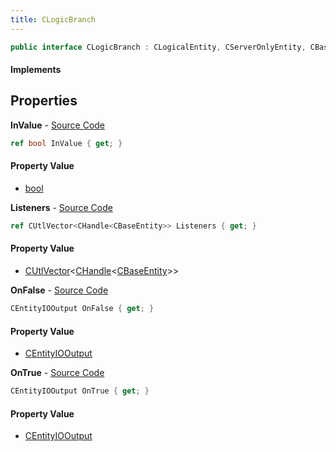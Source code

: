 ```yaml
---
title: CLogicBranch
---
```


```csharp
public interface CLogicBranch : CLogicalEntity, CServerOnlyEntity, CBaseEntity, CEntityInstance, ISchemaClass<CEntityInstance>, ISchemaClass<CBaseEntity>, ISchemaClass<CServerOnlyEntity>, ISchemaClass<CLogicalEntity>, ISchemaClass<CLogicBranch>, ISchemaField, ISchemaClass, INativeHandle
```

#### Implements

## Properties

**InValue** - [Source Code](https://github.com/swiftly-solution/swiftlys2/blob/master/managed/src/SwiftlyS2.Generated/Schemas/Interfaces/CLogicBranch.cs#L16)

```csharp
ref bool InValue { get; }
```

#### Property Value

- [bool](https://learn.microsoft.com/dotnet/api/system.boolean)

**Listeners** - [Source Code](https://github.com/swiftly-solution/swiftlys2/blob/master/managed/src/SwiftlyS2.Generated/Schemas/Interfaces/CLogicBranch.cs#L18)

```csharp
ref CUtlVector<CHandle<CBaseEntity>> Listeners { get; }
```

#### Property Value

- [CUtlVector](/docs/api/shared/natives/cutlvector-1)<[CHandle](/docs/api/shared/natives/chandle-1)<[CBaseEntity](/docs/api/shared/schemadefinitions/cbaseentity)>>

**OnFalse** - [Source Code](https://github.com/swiftly-solution/swiftlys2/blob/master/managed/src/SwiftlyS2.Generated/Schemas/Interfaces/CLogicBranch.cs#L22)

```csharp
CEntityIOOutput OnFalse { get; }
```

#### Property Value

- [CEntityIOOutput](/docs/api/shared/schemadefinitions/centityiooutput)

**OnTrue** - [Source Code](https://github.com/swiftly-solution/swiftlys2/blob/master/managed/src/SwiftlyS2.Generated/Schemas/Interfaces/CLogicBranch.cs#L20)

```csharp
CEntityIOOutput OnTrue { get; }
```

#### Property Value

- [CEntityIOOutput](/docs/api/shared/schemadefinitions/centityiooutput)

